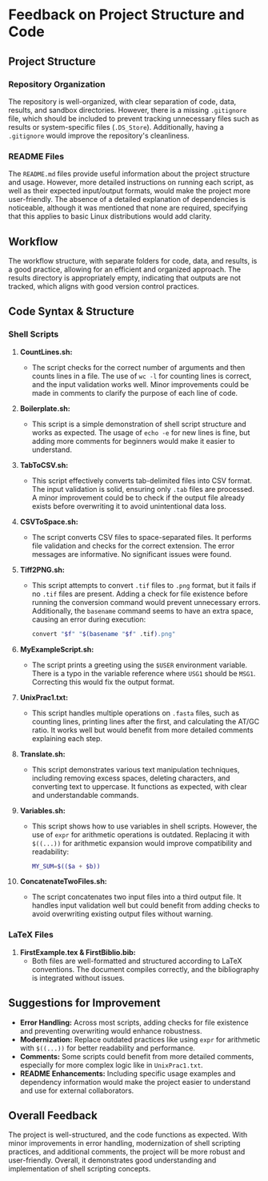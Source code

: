 
# Feedback on Project Structure and Code

## Project Structure

### Repository Organization
The repository is well-organized, with clear separation of code, data, results, and sandbox directories. However, there is a missing `.gitignore` file, which should be included to prevent tracking unnecessary files such as results or system-specific files (`.DS_Store`). Additionally, having a `.gitignore` would improve the repository's cleanliness. 

### README Files
The `README.md` files provide useful information about the project structure and usage. However, more detailed instructions on running each script, as well as their expected input/output formats, would make the project more user-friendly. The absence of a detailed explanation of dependencies is noticeable, although it was mentioned that none are required, specifying that this applies to basic Linux distributions would add clarity.

## Workflow
The workflow structure, with separate folders for code, data, and results, is a good practice, allowing for an efficient and organized approach. The results directory is appropriately empty, indicating that outputs are not tracked, which aligns with good version control practices.

## Code Syntax & Structure

### Shell Scripts
1. **CountLines.sh:**
   - The script checks for the correct number of arguments and then counts lines in a file. The use of `wc -l` for counting lines is correct, and the input validation works well. Minor improvements could be made in comments to clarify the purpose of each line of code. 

2. **Boilerplate.sh:**
   - This script is a simple demonstration of shell script structure and works as expected. The usage of `echo -e` for new lines is fine, but adding more comments for beginners would make it easier to understand.

3. **TabToCSV.sh:**
   - This script effectively converts tab-delimited files into CSV format. The input validation is solid, ensuring only `.tab` files are processed. A minor improvement could be to check if the output file already exists before overwriting it to avoid unintentional data loss.

4. **CSVToSpace.sh:**
   - The script converts CSV files to space-separated files. It performs file validation and checks for the correct extension. The error messages are informative. No significant issues were found.

5. **Tiff2PNG.sh:**
   - This script attempts to convert `.tif` files to `.png` format, but it fails if no `.tif` files are present. Adding a check for file existence before running the conversion command would prevent unnecessary errors. Additionally, the `basename` command seems to have an extra space, causing an error during execution:
     ```bash
     convert "$f" "$(basename "$f" .tif).png"
     ```

6. **MyExampleScript.sh:**
   - The script prints a greeting using the `$USER` environment variable. There is a typo in the variable reference where `USG1` should be `MSG1`. Correcting this would fix the output format.

7. **UnixPrac1.txt:**
   - This script handles multiple operations on `.fasta` files, such as counting lines, printing lines after the first, and calculating the AT/GC ratio. It works well but would benefit from more detailed comments explaining each step.

8. **Translate.sh:**
   - This script demonstrates various text manipulation techniques, including removing excess spaces, deleting characters, and converting text to uppercase. It functions as expected, with clear and understandable commands.

9. **Variables.sh:**
   - This script shows how to use variables in shell scripts. However, the use of `expr` for arithmetic operations is outdated. Replacing it with `$((...))` for arithmetic expansion would improve compatibility and readability:
     ```bash
     MY_SUM=$(($a + $b))
     ```

10. **ConcatenateTwoFiles.sh:**
    - The script concatenates two input files into a third output file. It handles input validation well but could benefit from adding checks to avoid overwriting existing output files without warning.

### LaTeX Files
1. **FirstExample.tex & FirstBiblio.bib:**
   - Both files are well-formatted and structured according to LaTeX conventions. The document compiles correctly, and the bibliography is integrated without issues.

## Suggestions for Improvement
- **Error Handling:** Across most scripts, adding checks for file existence and preventing overwriting would enhance robustness. 
- **Modernization:** Replace outdated practices like using `expr` for arithmetic with `$((...))` for better readability and performance.
- **Comments:** Some scripts could benefit from more detailed comments, especially for more complex logic like in `UnixPrac1.txt`.
- **README Enhancements:** Including specific usage examples and dependency information would make the project easier to understand and use for external collaborators.

## Overall Feedback
The project is well-structured, and the code functions as expected. With minor improvements in error handling, modernization of shell scripting practices, and additional comments, the project will be more robust and user-friendly. Overall, it demonstrates good understanding and implementation of shell scripting concepts.
